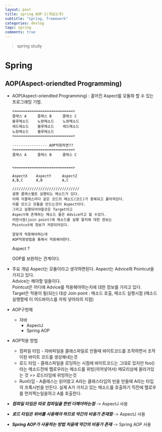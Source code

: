 ```yaml
---
layout: post
title: spring AOP-1(개념소개)
subtitle: "spring, framework"
categories: devlog
tags: spring
comments: true
---
```

> spring study

# Spring

## AOP(Aspect-oriendted Programming)

* AOP(Aspect-oriendted Programming)
  : 흩어진 Aspect를 모듈화 할 수 있는 프로그래밍 기법.

  ```
  <===========================>
  클래스 A     클래스 B     클래스 C
  블루메소드    노랑메소드    노랑메소드
  레드메소드    블루메소드    레드메소드
  노랑메소드    블루메소드
  <===========================>

  ---------------- AOP적용하면??
  <===========================>
  클래스 A     클래스 B     클래스 C


  <===========================>
  
  AspectX    AspectY     AspectZ
  A,B,C      A,B         A,C

  ///////////////////////////////
  설명 클래스별로 실행되는 메소드가 있다.
  이때 각클래스마다 같은 코드의 메소드(코드)가 중복되고 흩어져있다.
  이를 모으고 모듈을 만드는것이 Aspect이다.
  그리고 실행되어야할곳은 Target이고
  Aspect에 존재하는 메소드 들은 Advice라고 할 수있다.
  어떤시점(join point)에 메소드를 실행 할지에 대한 정보는
  Pointcut에 정보가 저장되어있다.
  
  알맞게 적용해야하는데
  AOP적용방법을 통해서 적용해야한다. 
  ```

  Aspect ? 

  OOP를 보완하는 관계이다. 

* 주요 개념
  Aspect는 모듈이라고 생각하면된다. 
  Aspect는 Advice와 Pointcut을 가지고 있다.  
  Advice는 해야할 일들이다.  
  Pointcut은 어디에 Advice를 적용해야하는지에 대한 정보를 가지고 있다.  
  Target은 적용이 될(되는) 대상
  Join point : 메소드 호출, 메소드 실행시점 (메소드 실행할때 이 어드바이스를 끼워 넣어라의 지점)

* AOP구현체
  * 자바
    * AspectJ
    * Spring AOP 

* AOP적용 방법
  * 컴파일 타임 - 자바파일을 클래스파일로 만들때 바이트코드를 조작하면서 조작이된 바이트 코드를 생성해내는것
  * 로드 타임 - 클래스파일을 로딩하는 시점에 바이트코드는 그대로 있지만 foo()라는 메소드전에 헬로우라는 메소드를 위빙(끼어넣어서) 메모리상에 올라가있는 것 >> 로드타임에 위빙하는것
  * Run타임 - A클래스는 읽어왔고 A라는 클래스타입의 빈을 만들때 A라는 타입의 프록시빈을 만든다. 실제 A가 가지고 있는 메소드를 호출하기 직전에 헬로우를 먼저찍는일을하고 A를 호출한다. 

* ***컴파일 타임은 따로 컴파일을 한번 더해야하는점*** -> AspectJ 사용
* ***로드 타임은 위버를 사용해야 하므로 약간의 비용가 존재함*** -> AspectJ 사용
* ***Spring AOP가 사용하는 방법 처음에 약간의 비용가 존재*** -> Spring AOP 사용


